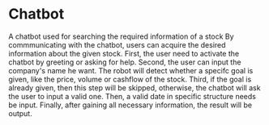 # Chatbot
A chatbot used for searching the required information of a stock
By commmunicating with the chatbot, users can acquire the desired information about the given stock.
First, the user need to activate the chatbot by greeting or asking for help.
Second, the user can input the company's name he want. The robot will detect whether a specifc goal is given, like the price, volume or cashflow of the stock.
Third, if the goal is already given, then this step will be skipped, otherwise, the chatbot will ask the user to input a valid one.
Then, a valid date in specific structure needs be input.
Finally, after gaining all necessary information, the result will be output.
